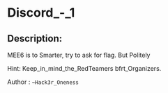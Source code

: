 
# Discord_-_1
## Description:
MEE6 is to Smarter, try to ask for flag. But Politely 

Hint: Keep_in_mind_the_RedTeamers bfrt_Organizers.

Author : `~Hack3r_Oneness`


